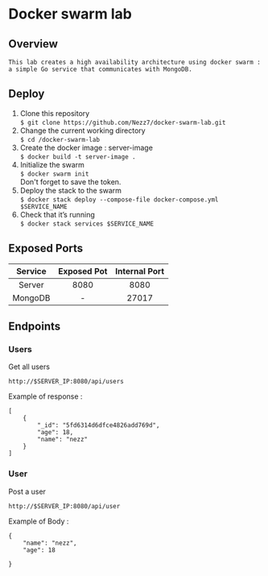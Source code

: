 # Docker swarm lab

## Overview 
    This lab creates a high availability architecture using docker swarm :
    a simple Go service that communicates with MongoDB.
## Deploy
1. Clone this repository <br>
`$ git clone https://github.com/Nezz7/docker-swarm-lab.git`
2. Change the current working directory <br>
`$ cd /docker-swarm-lab`<br>
3. Create the docker image : server-image  <br>
`$ docker build -t server-image .`<br>
4. Initialize the swarm <br>
`$ docker swarm init`<br>
Don't forget to save the token.<br>
5. Deploy the stack to the swarm<br>
`$ docker stack deploy --compose-file docker-compose.yml  $SERVICE_NAME`<br>
6. Check that it’s running <br>
`$ docker stack services $SERVICE_NAME`<br>

## Exposed Ports

| Service       | Exposed Pot   | Internal Port  |
|:-------------:|:-------------:| :-----:|
| Server        | 8080  | 8080 |
| MongoDB       | -      | 27017 |

## Endpoints

### Users

Get all users

`http://$SERVER_IP:8080/api/users`

Example of response :
```
[
    {
        "_id": "5fd6314d6dfce4826add769d",
        "age": 18,
        "name": "nezz"
    }
]
```

### User

Post a user

`http://$SERVER_IP:8080/api/user`

Example of Body :
```
{
	"name": "nezz",
	"age": 18
	
}
```
